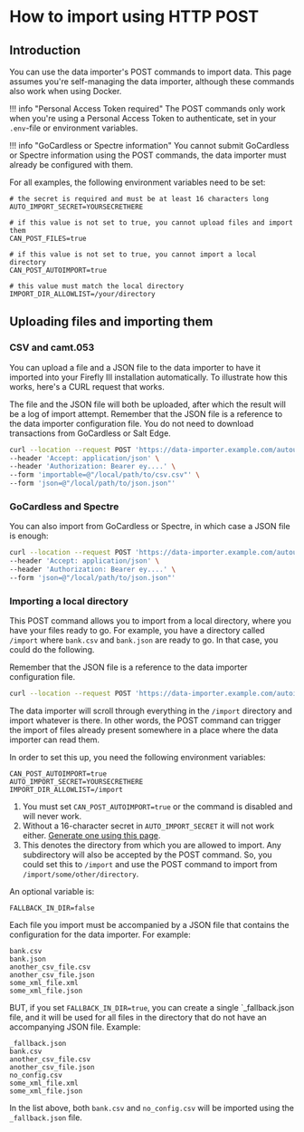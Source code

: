 # How to import using HTTP POST

## Introduction

You can use the data importer's POST commands to import data. This page assumes you're self-managing the data importer, although these commands also work when using Docker.

!!! info "Personal Access Token required"
    The POST commands only work when you're using a Personal Access Token to authenticate, set in your `.env`-file or environment variables.

!!! info "GoCardless or Spectre information"
    You cannot submit GoCardless or Spectre information using the POST commands, the data importer must already be configured with them.

For all examples, the following environment variables need to be set:

```
# the secret is required and must be at least 16 characters long
AUTO_IMPORT_SECRET=YOURSECRETHERE

# if this value is not set to true, you cannot upload files and import them
CAN_POST_FILES=true

# if this value is not set to true, you cannot import a local directory
CAN_POST_AUTOIMPORT=true

# this value must match the local directory
IMPORT_DIR_ALLOWLIST=/your/directory
```

## Uploading files and importing them

### CSV and camt.053

You can upload a file and a JSON file to the data importer to have it imported into your Firefly III installation automatically. To illustrate how this works, here's a CURL request that works.

The file and the JSON file will both be uploaded, after which the result will be a log of import attempt. Remember that the JSON file is a reference to the data importer configuration file. You do not need to download transactions from GoCardless or Salt Edge.

```bash
curl --location --request POST 'https://data-importer.example.com/autoupload?secret=YOURSECRETHERE' \
--header 'Accept: application/json' \
--header 'Authorization: Bearer ey....' \
--form 'importable=@"/local/path/to/csv.csv"' \
--form 'json=@"/local/path/to/json.json"'
```

### GoCardless and Spectre

You can also import from GoCardless or Spectre, in which case a JSON file is enough:

```bash
curl --location --request POST 'https://data-importer.example.com/autoupload?secret=YOURSECRETHERE' \
--header 'Accept: application/json' \
--header 'Authorization: Bearer ey....' \
--form 'json=@"/local/path/to/json.json"'
```

### Importing a local directory

This POST command allows you to import from a local directory, where you have your files ready to go. For example, you have a directory called `/import` where `bank.csv` and `bank.json` are ready to go. In that case, you could do the following.

Remember that the JSON file is a reference to the data importer configuration file.

```bash
curl --location --request POST 'https://data-importer.example.com/autoimport?directory=/import&secret=YOURSECRETHERE'
```

The data importer will scroll through everything in the `/import` directory and import whatever is there. In other words, the POST command can trigger the import of files already present somewhere in a place where the data importer can read them.

In order to set this up, you need the following environment variables:

```
CAN_POST_AUTOIMPORT=true
AUTO_IMPORT_SECRET=YOURSECRETHERE
IMPORT_DIR_ALLOWLIST=/import
```

1. You must set `CAN_POST_AUTOIMPORT=true` or the command is disabled and will never work.
2. Without a 16-character secret in `AUTO_IMPORT_SECRET` it will not work either. [Generate one using this page](https://www.random.org/passwords/?num=1&len=16&format=html&rnd=new).
3. This denotes the directory from which you are allowed to import. Any subdirectory will also be accepted by the POST command. So, you could set this to `/import` and use the POST command to import from `/import/some/other/directory`.

An optional variable is:

```
FALLBACK_IN_DIR=false
```

Each file you import must be accompanied by a JSON file that contains the configuration for the data importer. For example:

```
bank.csv
bank.json
another_csv_file.csv
another_csv_file.json
some_xml_file.xml
some_xml_file.json
```

BUT, if you set `FALLBACK_IN_DIR=true`, you can create a single `_fallback.json file, and it will be used for all files in the directory that do not have an accompanying JSON file. Example:

```
_fallback.json
bank.csv
another_csv_file.csv
another_csv_file.json
no_config.csv
some_xml_file.xml
some_xml_file.json
```

In the list above, both `bank.csv` and `no_config.csv` will be imported using the `_fallback.json` file.
